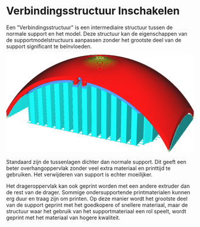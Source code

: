 Verbindingsstructuur Inschakelen
====
Een "Verbindingsstructuur" is een intermediaire structuur tussen de normale support en het model. Deze structuur kan de eigenschappen van de supportmodelstructuurs aanpassen zonder het grootste deel van de support significant te beïnvloeden.

<!--screenshot {
"image_path": "support_interface_enable.png",
"modellen": [{"script": "trash_bin_lid.scad"}],
"camerapositie": [93, 188, 87],
"instellingen": {
    "support_enable": waar,
    "support_interface_enable": true
},
"kleuren": 64
}-->
![De verbindingsstructuur is in een donkerdere tint blauw](../../../articles/images/support_interface_enable.png)

Standaard zijn de tussenlagen dichter dan normale support. Dit geeft een beter overhangoppervlak zonder veel extra materiaal en printtijd te gebruiken. Het verwijderen van support is echter moeilijker.

Het drageroppervlak kan ook geprint worden met een andere extruder dan de rest van de drager. Sommige ondersupportende printmaterialen kunnen erg duur en traag zijn om printen. Op deze manier wordt het grootste deel van de support geprint met het goedkopere of snellere materiaal, maar de structuur waar het gebruik van het supportmateriaal een rol speelt, wordt geprint met het materiaal van hogere kwaliteit.